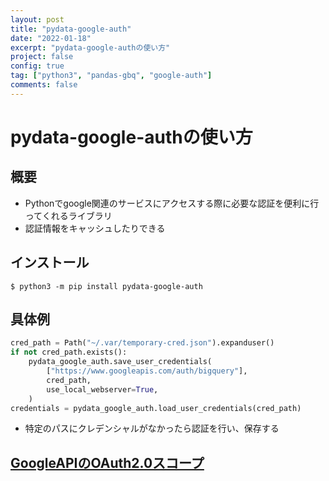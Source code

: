 ```yaml
---
layout: post
title: "pydata-google-auth"
date: "2022-01-18"
excerpt: "pydata-google-authの使い方"
project: false
config: true
tag: ["python3", "pandas-gbq", "google-auth"]
comments: false
---
```


# pydata-google-authの使い方

## 概要
 - Pythonでgoogle関連のサービスにアクセスする際に必要な認証を便利に行ってくれるライブラリ
 - 認証情報をキャッシュしたりできる

## インストール

```console
$ python3 -m pip install pydata-google-auth
```

## 具体例

```python
cred_path = Path("~/.var/temporary-cred.json").expanduser()
if not cred_path.exists():
    pydata_google_auth.save_user_credentials(
        ["https://www.googleapis.com/auth/bigquery"],
        cred_path,
        use_local_webserver=True,
    )
credentials = pydata_google_auth.load_user_credentials(cred_path)
```
 - 特定のパスにクレデンシャルがなかったら認証を行い、保存する

## [GoogleAPIのOAuth2.0スコープ](https://developers.google.com/identity/protocols/oauth2/scopes)

